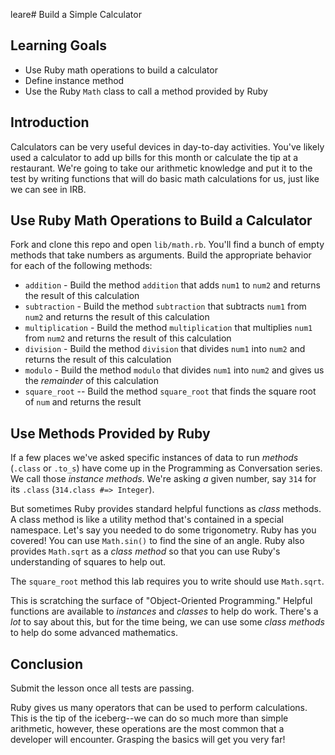 leare# Build a Simple Calculator

## Learning Goals

- Use Ruby math operations to build a calculator
- Define instance method
- Use the Ruby `Math` class to call a method provided by Ruby

## Introduction

Calculators can be very useful devices in day-to-day activities. You've likely
used a calculator to add up bills for this month or calculate the tip at a
restaurant. We're going to take our arithmetic knowledge and put it to the test
by writing functions that will do basic math calculations for us, just like we
can see in IRB.

## Use Ruby Math Operations to Build a Calculator

Fork and clone this repo and open `lib/math.rb`. You'll find a bunch of empty
methods that take numbers as arguments. Build the appropriate behavior for each
of the following methods:

- `addition` - Build the method `addition` that adds `num1` to `num2` and returns the result of this calculation
- `subtraction` - Build the method `subtraction` that subtracts `num1` from
  `num2` and returns the result of this calculation
- `multiplication` - Build the method `multiplication` that multiplies `num1`
  from `num2` and returns the result of this calculation
- `division` - Build the method `division` that divides `num1` into `num2` and returns the result of this calculation
- `modulo` - Build the method `modulo` that divides `num1` into `num2` and gives
  us the _remainder_ of this calculation
- `square_root` -- Build the method `square_root` that finds the square root of
  `num` and returns the result

## Use Methods Provided by Ruby

If a few places we've asked specific instances of data to run _methods_
(`.class` or `.to_s`) have come up in the Programming as Conversation series.
We call those _instance methods_. We're asking _a_ given number, say `314` for
its `.class` (`314.class #=> Integer`).

But sometimes Ruby provides standard helpful functions as _class_ methods. A
class method is like a utility method that's contained in a special namespace.
Let's say you needed to do some trigonometry. Ruby has you covered! You can use
`Math.sin()` to find the sine of an angle. Ruby also provides `Math.sqrt` as a
_class method_ so that you can use Ruby's understanding of squares to help out.

The `square_root` method this lab requires you to write should use `Math.sqrt`.

This is scratching the surface of "Object-Oriented Programming." Helpful
functions are available to _instances_ and _classes_ to help do work. There's a
_lot_ to say about this, but for the time being, we can use some _class
methods_ to help do some advanced mathematics.

## Conclusion

Submit the lesson once all tests are passing.

Ruby gives us many operators that can be used to perform calculations. This is
the tip of the iceberg--we can do so much more than simple arithmetic, however,
these operations are the most common that a developer will encounter. Grasping
the basics will get you very far!
